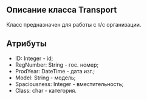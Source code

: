 ## Описание класса Transport
Класс предназначен для работы с т/с организации.
## Атрибуты
* ID: Integer - id;
* RegNumber: String - гос. номер;
* ProdYear: DateTime - дата изг.;
* Model: String - модель;
* Spaciousness: Integer - вместительность;
* Class: char - категория.
